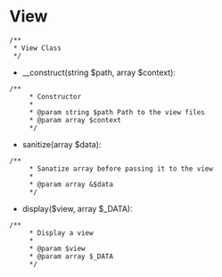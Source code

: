 # View
```
/**
 * View Class
 */
```
- __construct(string $path, array $context): 
```
/**
     * Constructor
     *
     * @param string $path Path to the view files
     * @param array $context
     */
```
- sanitize(array $data): 
```
/**
     * Sanatize array before passing it to the view
     *
     * @param array &$data
     */
```
- display($view, array $_DATA): 
```
/**
     * Display a view
     *
     * @param $view
     * @param array $_DATA
     */
```

